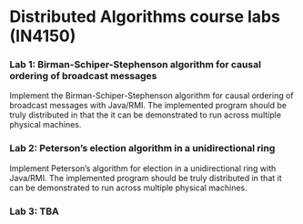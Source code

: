 # Distributed Algorithms course labs (IN4150)

### Lab 1: Birman-Schiper-Stephenson algorithm for **causal ordering** of broadcast messages
Implement the Birman-Schiper-Stephenson algorithm for causal ordering of broadcast messages
with Java/RMI. The implemented program should be truly distributed in that the it can be demonstrated to run across multiple physical machines.

### Lab 2: Peterson’s **election** algorithm in a unidirectional ring
Implement Peterson’s algorithm for election in a unidirectional ring with Java/RMI. The implemented program should be truly distributed in that it can be demonstrated to run across multiple
physical machines. 

### Lab 3: TBA
